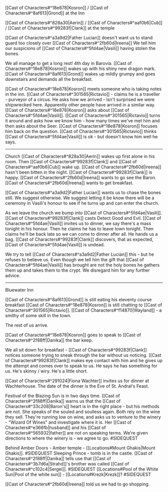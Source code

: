 [[Cast of Characters#^18e878|Kosron]] / [[Cast of Characters#^8af613|Grond]] at the Inn

[[Cast of Characters#^828a30|Aerin]] / [[Cast of Characters#^aaf0b6|Cub]] / [[Cast of Characters#^99283f|Clank]] at the temple

[[Cast of Characters#^a3a9d2|Father Lucian]] doesn't want us to stand guard too closely over [[Cast of Characters#^2fb60d|Ireena]]
We tell him our suspicions of [[Cast of Characters#^5fd4ae|Vasili]] having stolen the bones.

We all manage to get a long rest!
4th day in Barovia.
[[Cast of Characters#^18e878|Kosron]] wakes up with his shiny new dragon mark.
[[Cast of Characters#^8af613|Grond]] wakes up mildly grumpy and goes downstairs and demands all the breakfast.

[[Cast of Characters#^18e878|Kosron]] meets someone who is taking notes in the inn.
[[Cast of Characters#^301565|Rictavio]] - claims he is a traveller - purveyor of a circus.
He asks how we arrived - isn't surprised we were shipwrecked here. Apparently other people
have arrived in a similar way.
[[Cast of Characters#^18e878|Kosron]] asks about [[Cast of Characters#^5fd4ae|Vasili]].
[[Cast of Characters#^301565|Rictavio]] turns it around and asks how we know him - how many times we've met him
and then asks about the Seer.
[[Cast of Characters#^18e878|Kosron]] focuses him back on the question.
[[Cast of Characters#^301565|Rictavio]] thinks [[Cast of Characters#^5fd4ae|Vasili]] is ok - but doesn't know him well he says.

---
Church
[[Cast of Characters#^828a30|Aerin]] wakes up first alone in his room.
Then [[Cast of Characters#^99283f|Clank]] and [[Cast of Characters#^aaf0b6|Cub]] wake up.
[[Cast of Characters#^2fb60d|Ireena]] hasn't been bitten in the night. [[Cast of Characters#^99283f|Clank]] is happy.
[[Cast of Characters#^2fb60d|Ireena]] wants to go see the Baron.
[[Cast of Characters#^2fb60d|Ireena]] wants to get breakfast.

[[Cast of Characters#^a3a9d2|Father Lucian]] wants us to chase the bones still.
We suggest otherwise.
We suggest letting it be know there will be a ceremony in Vasili's honour to see if he turns up and can enter the church.

As we leave the church we bump into [[Cast of Characters#^5fd4ae|Vasili]].
[[Cast of Characters#^99283f|Clank]] casts Detect Good and Evil.
[[Cast of Characters#^5fd4ae|Vasili]] invites us to dinner, we say there's a mass tonight in his honour.
Then he claims he has to leave town tonight. Then claims he'll be back late so we can come to dinner after all.
He hands us a bag.
[[Cast of Characters#^99283f|Clank]] discovers, that as expected, [[Cast of Characters#^5fd4ae|Vasili]] is undead.

We try to tell [[Cast of Characters#^a3a9d2|Father Lucian]] this - but he refuses to believe us.
Even though we tell him the gift that [[Cast of Characters#^5fd4ae|Vasili]] has brought are not the holy bones he gathers them up and takes them to the crypt.
We disregard him for any further advice.

---
Bluewater Inn

[[Cast of Characters#^8af613|Grond]] is still eating his eleventy course breakfast
[[Cast of Characters#^18e878|Kosron]] is still chatting to [[Cast of Characters#^301565|Rictavio]].
[[Cast of Characters#^f14870|Wayland]] - a smithy of some skill in the town.

The rest of us arrive.

[[Cast of Characters#^18e878|Kosron]] goes to speak to [[Cast of Characters#^2f88ff|Danika]] the bar keep.

We all sit down for breakfast - [[Cast of Characters#^99283f|Clank]] notices someone trying to sneak through the bar without
us noticing. [[Cast of Characters#^99283f|Clank]] makes eye contact with him and he gives up the attempt and comes
over to speak to us. He says he has something for us. He's skinny / wiry. He's a little short.

[[Cast of Characters#^291024|Fiona Wachter]] invites us for dinner at Wachterhouse.
The date of the dinner is the Eve of St. Andral's Feast.

Festival of the Blazing Sun is in two days time.
[[Cast of Characters#^2f88ff|Danika]] warns us that the [[Cast of Characters#^33c208|Baron's]]  heart is in the right place - but his methods are not.
She speaks of the souled and soulless again. Both rely on the wine they sell.
They're running low on wine, and asks us to venture to the winery - "Wizard Of Wines"
and investigate where it is. Her [[Cast of Characters#^e366fb|husband]] and his [[Cast of Characters#^565932|father]] are not on speaking terms.
We're given directions to where the winery is - we agree to go. #SIDEQUEST 

Behind Amber Doors - Amber temple - [[Locations#Mount Ghakis|Mount Ghakis]]. #SIDEQUEST
Sleeping Prince - tomb is in the castle. [[Cast of Characters#^2f88ff|Danika]] tells use that [[Cast of Characters#^3b7d6a|Strahd]]'s brother was called [[Cast of Characters#^c102c4|Sergei]]. #SIDEQUEST
[[Locations#Pool of the White Sun|Pool of the white sun]] - [[Locations#Krezk|Krezk]]? #SIDEQUEST

[[Cast of Characters#^2fb60d|Ireena]] told us we had to go shopping.



